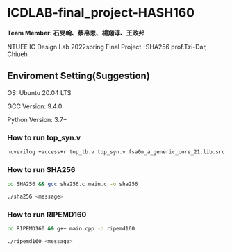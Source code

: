 # ICDLAB-final_project-HASH160

**Team Member: 石旻翰、蔡帛恩、楊翔淳、王政邦**

NTUEE IC Design Lab 2022spring Final Project -SHA256 prof.Tzi-Dar, Chiueh
## Enviroment Setting(Suggestion)
OS: Ubuntu 20.04 LTS 

GCC Version: 9.4.0 

Python Version: 3.7+
### How to run top_syn.v
```bash
ncverilog +access+r top_tb.v top_syn.v fsa0m_a_generic_core_21.lib.src +define+SDF
```

### How to run SHA256
```bash
cd SHA256 && gcc sha256.c main.c -o sha256
```
```bash
./sha256 <message>
```
### How to run RIPEMD160
```bash
cd RIPEMD160 && g++ main.cpp -o ripemd160
```
```bash
./ripemd160 <message>
```
